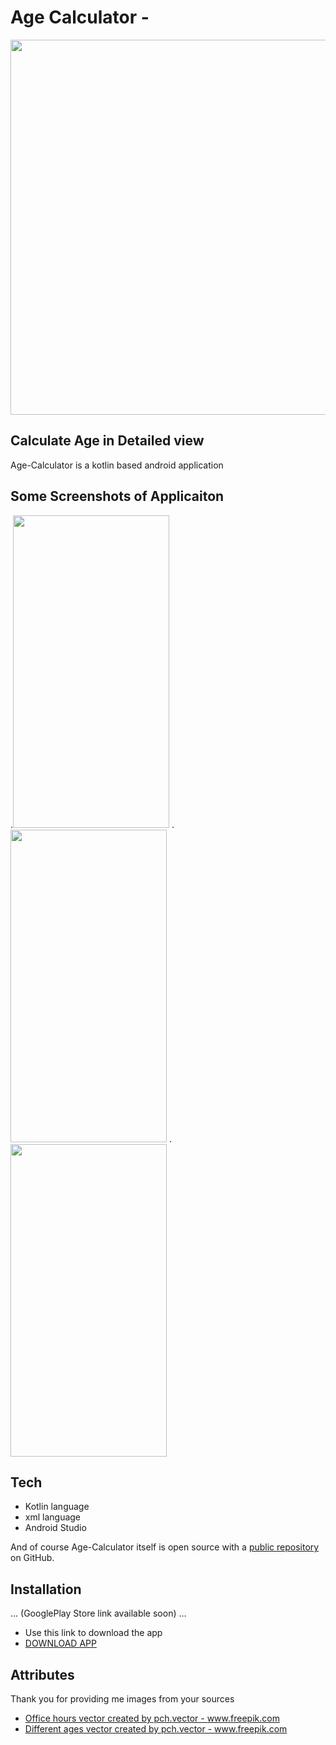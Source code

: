# Age Calculator -
<img src ="https://user-images.githubusercontent.com/85965606/174242767-66902015-e73f-4d3c-8dc3-eabeede0df78.png" width="600" heigth="600">

## Calculate Age in Detailed view

Age-Calculator is a kotlin based android application

## Some Screenshots of Applicaiton

.<img src= "https://user-images.githubusercontent.com/85965606/174243277-02a4d031-8c96-4a7b-9787-031444a2cfd7.jpeg" width="250" height="500">
.<img src ="https://user-images.githubusercontent.com/85965606/174243288-be21e4ca-657a-4aff-a19c-140db813cf75.jpeg" width="250" height="500">
.<img src="https://user-images.githubusercontent.com/85965606/174243315-6876b8c6-4a9f-4c25-b0f4-a8d8e76215dc.jpeg" width="250" height="500">


## Tech

- Kotlin language
- xml language
- Android Studio

And of course Age-Calculator itself is open source with a [public repository](https://github.com/Suryansh1720001/Age-Calculator)
 on GitHub.

## Installation
... (GooglePlay Store link available soon) ...

- Use this link to download the app  
- [DOWNLOAD APP](https://www.mediafire.com/file/bwgnagn8uydgvij/app-debug.apk/file?dkey=bwgnagn8uydgvij)

## Attributes

Thank you for providing me images from your sources 

- <a href='https://www.freepik.com/vectors/office-hours'>Office hours vector created by pch.vector - www.freepik.com</a>
- <a href='https://www.freepik.com/vectors/different-ages'>Different ages vector created by pch.vector - www.freepik.com</a>



